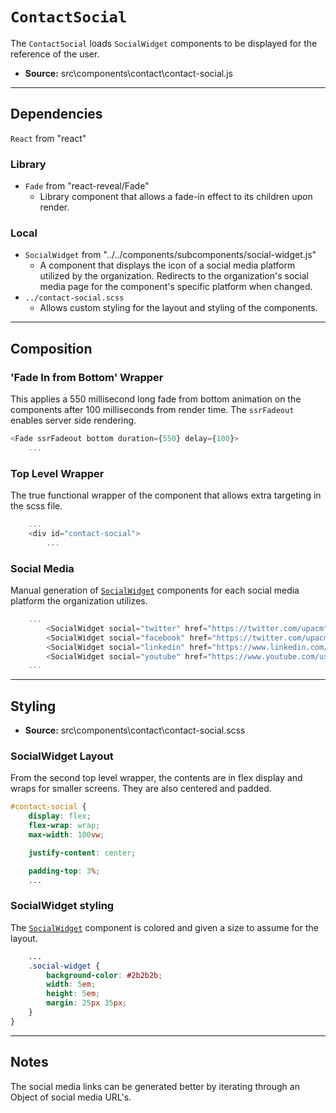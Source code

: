 # `ContactSocial`

The `ContactSocial` loads `SocialWidget` components to be displayed for the reference of the user.

- **Source:** src\components\contact\contact-social.js

---

## Dependencies
`React` from "react"

### Library
 - `Fade` from "react-reveal/Fade"
	- Library component that allows a fade-in effect to its children upon render.

### Local
- `SocialWidget` from "../../components/subcomponents/social-widget.js"
	- A component that displays the icon of a social media platform utilized by the organization. Redirects to the organization's social media page for the component's specific platform when changed. 
- `../contact-social.scss`
    - Allows custom styling for the layout and styling of the components.

---

## Composition

### 'Fade In from Bottom' Wrapper
This applies a 550 millisecond long fade from bottom animation on the components after 100 milliseconds from render time. The `ssrFadeout` enables server side rendering.

```javascript
<Fade ssrFadeout bottom duration={550} delay={100}>
	...
```

### Top Level Wrapper
The true functional wrapper of the component that allows extra targeting in the scss file.

```javascript
	...
	<div id="contact-social">
		...
```

### Social Media 
Manual generation of [`SocialWidget`](../commons/commons_social_widget.md) components for each social media platform the organization utilizes.

```javascript
	...
		<SocialWidget social="twitter" href="https://twitter.com/upacm" />
        <SocialWidget social="facebook" href="https://twitter.com/upacm" />
        <SocialWidget social="linkedin" href="https://www.linkedin.com/company/upacm/"/>
        <SocialWidget social="youtube" href="https://www.youtube.com/user/upacmYT"/>
	...
```

---

## Styling

- **Source:** src\components\contact\contact-social.scss

### SocialWidget Layout
From the second top level wrapper, the contents are in flex display and wraps for smaller screens. They are also centered and padded.

```css
#contact-social {
	display: flex;
	flex-wrap: wrap;
	max-width: 100vw;

	justify-content: center;

	padding-top: 3%;
	...
```

### SocialWidget styling
The [`SocialWidget`](../commons/commons_social_widget.md) component is colored and given a size to assume for the layout.

```css
	...
	.social-widget {
		background-color: #2b2b2b;
		width: 5em;
		height: 5em;
		margin: 25px 35px;
	}
}
```


---

## Notes
The social media links can be generated better by iterating through an Object of social media URL's.


